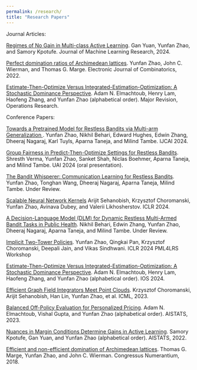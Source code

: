```yaml
---
permalink: /research/
title: "Research Papers"
---
```


Journal Articles:

[Regimes of No Gain in Multi-class Active Learning](https://www.jmlr.org/papers/volume25/23-0234/23-0234.pdf). Gan Yuan, Yunfan Zhao, and Samory Kpotufe. Journal of Machine Learning Research, 2024. 

[Perfect domination ratios of Archimedean lattices](https://www.combinatorics.org/ojs/index.php/eljc/article/view/v29i3p60). Yunfan Zhao, John C. Wierman, and Thomas G. Marge. Electronic Journal of Combinatorics, 2022.

[Estimate-Then-Optimize Versus Integrated-Estimation-Optimization: A Stochastic Dominance Perspective](https://arxiv.org/abs/2304.06833). Adam N. Elmachtoub, Henry Lam, Haofeng Zhang, and Yunfan Zhao (alphabetical order). Major Revision, Operations Research. 



Conference Papers: 

[Towards a Pretrained Model for Restless Bandits via Multi-arm Generalization
](https://arxiv.org/abs/2310.14526). Yunfan Zhao, Nikhil Behari, Edward Hughes, Edwin Zhang, Dheeraj Nagaraj, Karl Tuyls, Aparna Taneja, and Milind Tambe. IJCAI 2024. 

[Group Fairness in Predict-Then-Optimize Settings for Restless Bandits](https://teamcore.seas.harvard.edu/publications/group-fairness-predict-then-optimize-settings-restless-bandits). Shresth Verma, Yunfan Zhao, Sanket Shah, Niclas Boehmer, Aparna Taneja, and Milind Tambe. UAI 2024 (oral presentation). 

[The Bandit Whisperer: Communication Learning for Restless Bandits](https://arxiv.org/abs/2408.05686). Yunfan Zhao, Tonghan Wang, Dheeraj Nagaraj, Aparna Taneja, Milind Tambe. Under Review. 

[Scalable Neural Network Kernels](https://arxiv.org/abs/2310.13225) Arijit Sehanobish, Krzysztof Choromanski, Yunfan Zhao, Avinava Dubey, and Valerii Likhosherstov. ICLR 2024. 

[A Decision-Language Model (DLM) for Dynamic Restless Multi-Armed Bandit Tasks in Public Health](https://arxiv.org/abs/2402.14807). Nikhil Behari, Edwin Zhang, Yunfan Zhao, Dheeraj Nagaraj, Aparna Taneja, and Milind Tambe. Under Review.

[Implicit Two-Tower Policies](https://arxiv.org/abs/2208.01191). Yunfan Zhao, Qingkai Pan, Krzysztof Choromanski, Deepali Jain, and Vikas Sindhwani. ICLR 2024 PML4LRS Workshop 

[Estimate-Then-Optimize Versus Integrated-Estimation-Optimization: A Stochastic Dominance Perspective](https://www.dropbox.com/scl/fi/th8r3fcxurxij1iji7fmm/IOS_2024_paper_446.pdf?rlkey=jtviv5h3m4rdv7yye6tonebsg&e=1&dl=0). Adam N. Elmachtoub, Henry Lam, Haofeng Zhang, and Yunfan Zhao (alphabetical order). IOS 2024. 

[Efficient Graph Field Integrators Meet Point Clouds](https://arxiv.org/abs/2302.00942). Krzysztof Choromanski, Arijit Sehanobish, Han Lin, Yunfan Zhao, et al. ICML, 2023.

[Balanced Off-Policy Evaluation for Personalized Pricing](https://arxiv.org/abs/2302.12736). Adam N. Elmachtoub, Vishal Gupta, and Yunfan Zhao (alphabetical order). AISTATS, 2023. 

[Nuances in Margin Conditions Determine Gains in Active Learning](https://arxiv.org/abs/2110.08418). Samory Kpotufe, Gan Yuan, and Yunfan Zhao (alphabetical order). AISTATS, 2022.

[Efficient and non-efficient domination of Archimedean lattices](https://scholar.google.com/citations?view_op=view_citation&hl=en&user=wy_rqnwAAAAJ&citation_for_view=wy_rqnwAAAAJ:2osOgNQ5qMEC). Thomas G. Marge, Yunfan Zhao, and John C. Wierman. Congressus Numerantium, 2018.




